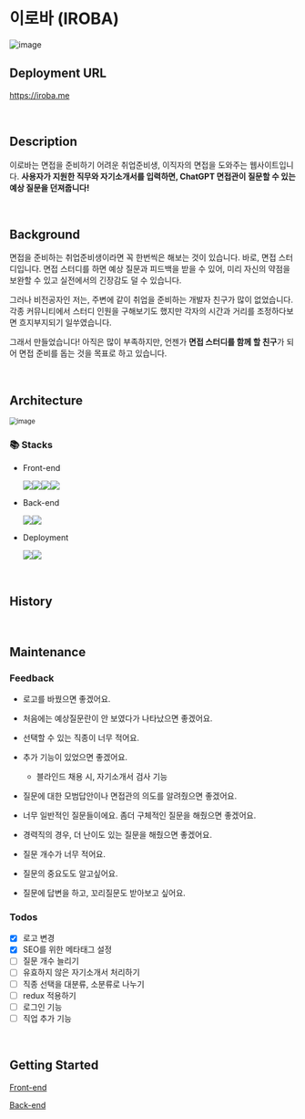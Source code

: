 # 이로바 (IROBA)

![image](https://github.com/LeeHyunJin1997/question-maker-react/assets/93634934/ce27b7d0-e5dc-4462-80f1-b1f857625a49)

## Deployment URL

https://iroba.me

<br>

## Description

이로바는 면접을 준비하기 어려운 취업준비생, 이직자의 면접을 도와주는 웹사이트입니다. **사용자가 지원한 직무와 자기소개서를 입력하면,  ChatGPT 면접관이 질문할 수 있는 예상 질문을 던져줍니다!**

<br>

## Background

면접을 준비하는 취업준비생이라면 꼭 한번씩은 해보는 것이 있습니다. 바로, 면접 스터디입니다. 면접 스터디를 하면 예상 질문과 피드백을 받을 수 있어, 미리 자신의 약점을 보완할 수 있고 실전에서의 긴장감도 덜 수 있습니다.



그러나 비전공자인 저는, 주변에 같이 취업을 준비하는 개발자 친구가 많이 없었습니다. 각종 커뮤니티에서 스터디 인원을 구해보기도 했지만 각자의 시간과 거리를 조정하다보면 흐지부지되기 일쑤였습니다.



그래서 만들었습니다! 아직은 많이 부족하지만, 언젠가 **면접 스터디를 함께 할 친구**가 되어 면접 준비를 돕는 것을 목표로 하고 있습니다.

<br>

## Architecture

<img src="https://github.com/LeeHyunJin1997/question-maker-react/assets/93634934/a8b3c838-040c-44b9-8264-2572ee4b57d7" alt="image" style="zoom:80%;" />

### 📚 Stacks

- Front-end

  <img src="https://img.shields.io/badge/html5-E34F26?style=for-the-badge&logo=html5&logoColor=white"><img src="https://img.shields.io/badge/css-1572B6?style=for-the-badge&logo=css3&logoColor=white"><img src="https://img.shields.io/badge/javascript-F7DF1E?style=for-the-badge&logo=javascript&logoColor=black"><img src="https://img.shields.io/badge/react-61DAFB?style=for-the-badge&logo=react&logoColor=black">

- Back-end

  <img src="https://img.shields.io/badge/python-3776AB?style=for-the-badge&logo=python&logoColor=white"><img src="https://img.shields.io/badge/django-092E20?style=for-the-badge&logo=django&logoColor=white">

- Deployment

  <img src="https://img.shields.io/badge/%20-netlify-%2300C7B7?style=for-the-badge&logo=netlify&logoColor=white"><img src="https://img.shields.io/badge/%20-aws%20ec2-%23FF9900?style=for-the-badge&logo=amazon ec2&logoColor=white">

  

<br>

## History



<br>

## Maintenance

### Feedback

- 로고를 바꿨으면 좋겠어요.

- 처음에는 예상질문란이 안 보였다가 나타났으면 좋겠어요.

- 선택할 수 있는 직종이 너무 적어요.

- 추가 기능이 있었으면 좋겠어요.
  - 블라인드 채용 시, 자기소개서 검사 기능
- 질문에 대한 모범답안이나 면접관의 의도를 알려줬으면 좋겠어요.
- 너무 일반적인 질문들이에요. 좀더 구체적인 질문을 해줬으면 좋겠어요.
- 경력직의 경우, 더 난이도 있는 질문을 해줬으면 좋겠어요.
- 질문 개수가 너무 적어요.
- 질문의 중요도도 알고싶어요.
- 질문에 답변을 하고, 꼬리질문도 받아보고 싶어요.



### Todos

- [x] 로고 변경
- [x] SEO를 위한 메타태그 설정
- [ ] 질문 개수 늘리기
- [ ] 유효하지 않은 자기소개서 처리하기
- [ ] 직종 선택을 대분류, 소분류로 나누기
- [ ] redux 적용하기
- [ ] 로그인 기능
- [ ] 직업 추가 기능

<br>

## Getting Started

[Front-end](https://github.com/LeeHyunJin1997/question-maker-react/tree/main/question_maker)

[Back-end](https://github.com/LeeHyunJin1997/question-maker-django/tree/main/question_maker)

<br>